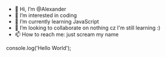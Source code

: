 - 👋 Hi, I’m @Alexander
- 👀 I’m interested in coding
- 🌱 I’m currently learning JavaScript
- 💞️ I’m looking to collaborate on nothing cz I'm still learning :)
- 📫 How to reach me: just scream my name

<!---
liquid-svp/liquid-svp is a ✨ special ✨ repository because its `README.md` (this file) appears on your GitHub profile.
You can click the Preview link to take a look at your changes.
--->
console.log('Hello World');
